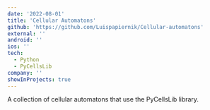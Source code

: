 ```yaml
---
date: '2022-08-01'
title: 'Cellular Automatons'
github: 'https://github.com/Luispapiernik/Cellular-automatons'
external: ''
android: ''
ios: ''
tech:
  - Python
  - PyCellsLib
company: ''
showInProjects: true
---
```


A collection of cellular automatons that use the PyCellsLib library.
